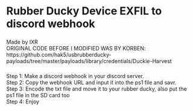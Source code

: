 <h1 align="left">Rubber Ducky Device EXFIL to discord webhook</h1>

###

<p align="left">Made by IXR<br>ORIGINAL CODE BEFORE I MODIFIED WAS BY KORBEN: https://github.com/hak5/usbrubberducky-payloads/tree/master/payloads/library/credentials/Duckie-Harvest</p>

###

<p align="left">Step 1: Make a discord webhook in your discord server.<br>Step 2: Copy the webhook URL and input it into the ps1 file and savr.<br>Step 3: Encode the txt file and move it to your rubber ducky, also put the ps1 file in the SD card too<br>Step 4: Enjoy</p>

###
